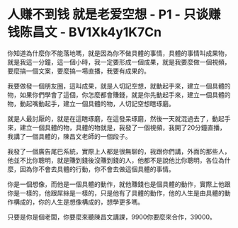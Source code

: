 # 人赚不到钱 就是老爱空想 - P1 - 只谈赚钱陈昌文 - BV1Xk4y1K7Cn

你知道為什麼你不能落地嗎，就是因為你不做具體的事情，具體的事情叫成果物，就是我這一分鐘，這一個小時，我一定要形成一個成果，就是我要麼做一個視頻，要麼搞一個文案，要麼搞一場直播，我要有成果的。

我要做發一個朋友圈，這叫成果，就是人切記空想，就動起手來，建立一個具體的物，如果你們學會了這個，你怎麼都會賺錢，就是你先動起手來，建立一個具體的物，動起嘴動起手，建立一個具體的物，人切記空想瞎琢磨。

就是人最討厭的，就是在這瞎琢磨，在這發呆琢磨，然後一天就混過去了，動起手來，建立一個具體的物，具體的物就是，我發了一個視頻，我開了20分鐘直播，我講了一個具體的，陳昌文老師的一個段子。

我發了一個廣告尾巴系統，實際上人都是很無聊的，我跟你們講，外面的那些人，他並不比你聰明，就是賺到錢後沒賺到錢的人，他都不是說他比你聰明，各位為什麼，因為你不會去具體的行動，你不會去做這個具體的事情。

你是一個想像，而他是一個具體的動作，就他賺錢也是個具體的動作，實際上他跟你是一樣的，他跟屌絲是一樣的，只是他有了具體的動作，他的人生是由具體的動作構成的，你的人生是想像構成的，想學更多嗎。

只要是你是個老闆，你要麼來聽陳昌文講課，9900你要麼來合作，39000。
